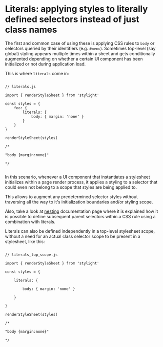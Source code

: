 # Literals: applying styles to literally defined selectors instead of just class names

The first and common case of using these is applying CSS rules to `body` or selectors queried by their identifiers (e.g. `#menu`). Sometimes top-level (say global) styling appears multiple times within a sheet and gets conditionally augmented depending on whether a certain UI component has been initialized or not during application load.

This is where `literals` come in:

```JS

// literals.js

import { renderStyleSheet } from 'stylight'

const styles = {
    foo: {
        literals: {
            body: { margin: 'none' }
        }
    }
}

renderStyleSheet(styles)

/*

"body {margin:none}"

*/


```

In this scenario, whenever a UI component that instantiates a stylesheet initializes within a page render process, it applies a styling to a selector that could even not belong to a scope that styles are being applied to.

This allows to augment any predetermined selector styles without traversing all the way to it's initialization boundaries and/or styling scope.

Also, take a look at [nesting](./Nesting.md) documentation page where it is explained how it is possible to define subsequent parent selectors within a CSS rule using a combination with literals.

Literals can also be defined independently in a top-level stylesheet scope, without a need for an actual class selector scope to be present in a stylesheet, like this:

```JS

// literals_top_scope.js

import { renderStyleSheet } from 'stylight'

const styles = {

    literals: {

        body: { margin: 'none' }
    
    }

}

renderStyleSheet(styles)

/*

"body {margin:none}"

*/


```
